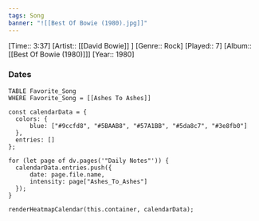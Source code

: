 ```yaml
---
tags: Song  
banner: "![[Best Of Bowie (1980).jpg]]"
---
```

[Time:: 3:37]
[Artist:: [[David Bowie]] ]
[Genre:: Rock]
[Played:: 7]
[Album:: [[Best Of Bowie (1980)]]]
[Year:: 1980]
### Dates
````dataview
TABLE Favorite_Song
WHERE Favorite_Song = [[Ashes To Ashes]]
````

  ```dataviewjs
const calendarData = { 
	colors: { 
		blue: ["#9ccfd8", "#5BAAB8", "#57A1BB", "#5da8c7", "#3e8fb0"] 
	}, 
	entries: [] 
}; 

for (let page of dv.pages('"Daily Notes"')) { 
	calendarData.entries.push({ 
		date: page.file.name, 
		intensity: page["Ashes_To_Ashes"]
	}); 
} 

renderHeatmapCalendar(this.container, calendarData);
```
